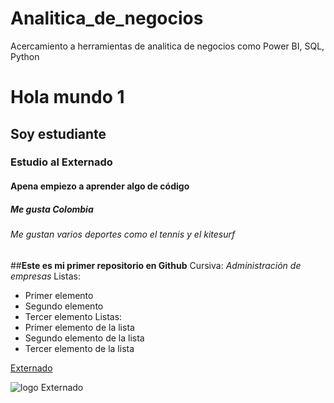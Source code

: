 # Analitica_de_negocios
Acercamiento a herramientas de analitica de negocios como Power BI, SQL, Python
# Hola mundo 1
## Soy estudiante
### Estudio al Externado
#### Apena empiezo a aprender algo de código
##### Me gusta Colombia
###### Me gustan varios deportes como el tennis y el kitesurf

##**Este es mi primer repositorio en Github**
Cursiva: *Administración de empresas*
Listas:
* Primer elemento
* Segundo elemento
* Tercer elemento
Listas:
* Primer elemento de la lista
* Segundo elemento de la lista
* Tercer elemento de la lista

[Externado](https://www.uexternado.edu.co/) 

![logo Externado](https://upload.wikimedia.org/wikipedia/commons/f/ff/Uexternado.jpg) 
